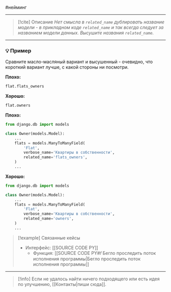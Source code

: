 #нейминг 
***

> [!cite] Описание
>_Нет смысла в `related_name` дублировать название модели - в прикладном коде `related_name` и так всегда следует за названием модели данных. Высушите названия `related_name`._

***
### 💡 Пример
Сравните масло-масляный вариант и высушенный - очевидно, что короткий вариант лучше, с какой стороны ни посмотри.

**Плохо:**
```python
flat.flats_owners
```

**Хорошо:**
```python
flat.owners
```

**Плохо:**
```python
from django.db import models

class Owner(models.Model):
	...
	flats = models.ManyToManyField(
		'Flat',
		verbose_name='Квартиры в собственности',
		related_name='flats_owners',
	)
	...
```

**Хорошо:**
```python
from django.db import models

class Owner(models.Model):
	...
	flats = models.ManyToManyField(
		'Flat',
		verbose_name='Квартиры в собственности',
		related_name='owners',
	)
	...
```

> [!example] Связанные кейсы
>- Интерфейс: [[SOURCE CODE PY]]
>	- Функция: [[SOURCE CODE PY#𝑓 Бегло проследить поток исполнения программы|Бегло проследить поток исполнения программы]]

***

> [!info]
> Если не удалось найти ничего подходящего или есть идея по улучшению, [[Контакты|пиши сюда]].
